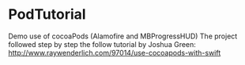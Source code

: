 # PodTutorial
Demo use of cocoaPods (Alamofire and MBProgressHUD)
The project followed step by step the follow tutorial by Joshua Green:
http://www.raywenderlich.com/97014/use-cocoapods-with-swift

